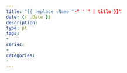 ```yaml
---
title: "{{ replace .Name "-" " " | title }}"
date: {{ .Date }}
description: 
type: pt
tags:
-
series:
-
categories:
-
---
```

